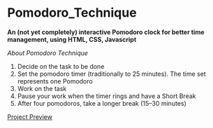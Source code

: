 # Pomodoro_Technique
**An (not yet completely) interactive Pomodoro clock for better time management, using HTML, CSS, Javascript**

*About Pomodoro Technique*

1. Decide on the task to be done
2. Set the pomodoro timer (traditionally to 25 minutes). The time set represents one Pomodoro
3. Work on the task
4. Pause your work when the timer rings and have a Short Break
5. After four pomodoros, take a longer break (15–30 minutes)

[Project Preview](https://eddiegong2604.github.io/Pomodoro_Technique/index.html)
